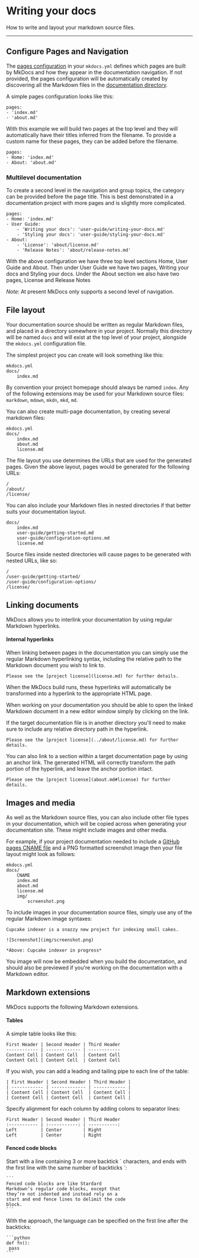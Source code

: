 # Writing your docs

How to write and layout your markdown source files.

---

## Configure Pages and Navigation

The [pages configuration](/user-guide/configuration/#pages) in your `mkdocs.yml` defines which pages are built by MkDocs and how they appear in the documentation navigation. If not provided, the pages configuration will be automatically created by discovering all the Markdown files in the [documentation directory](/user-guide/configuration/#docs_dir).

A simple pages configuration looks like this:

    pages:
    - 'index.md'
    - 'about.md'

With this example we will build two pages at the top level and they will automatically have their titles inferred from the filename. To provide a custom name for these pages, they can be added before the filename.

    pages:
    - Home: 'index.md'
    - About: 'about.md'

### Multilevel documentation

To create a second level in the navigation and group topics, the category can be provided before the page title. This is best demonstrated in a documentation project with more pages and is slightly more complicated.

    pages:
    - Home: 'index.md'
    - User Guide:
        - 'Writing your docs': 'user-guide/writing-your-docs.md'
        - 'Styling your docs': 'user-guide/styling-your-docs.md'
    - About:
        - 'License': 'about/license.md'
        - 'Release Notes': 'about/release-notes.md'

With the above configuration we have three top level sections Home, User Guide and About. Then under User Guide we have two pages, Writing your docs and Styling your docs. Under the About section we also have two pages, License and Release Notes

*Note:* At present MkDocs only supports a second level of navigation.


## File layout

Your documentation source should be written as regular Markdown files, and placed in a directory somewhere in your project.  Normally this directory will be named `docs` and will exist at the top level of your project, alongside the `mkdocs.yml` configuration file.

The simplest project you can create will look something like this:

    mkdocs.yml
    docs/
        index.md

By convention your project homepage should always be named `index`.  Any of the following extensions may be used for your Markdown source files: `markdown`, `mdown`, `mkdn`, `mkd`, `md`.

You can also create multi-page documentation, by creating several markdown files:

    mkdocs.yml
    docs/
        index.md
        about.md
        license.md

The file layout you use determines the URLs that are used for the generated pages.
Given the above layout, pages would be generated for the following URLs:

    /
    /about/
    /license/

You can also include your Markdown files in nested directories if that better suits your documentation layout.

    docs/
        index.md
        user-guide/getting-started.md
        user-guide/configuration-options.md
        license.md

Source files inside nested directories will cause pages to be generated with nested URLs, like so:

    /
    /user-guide/getting-started/
    /user-guide/configuration-options/
    /license/


## Linking documents

MkDocs allows you to interlink your documentation by using regular Markdown hyperlinks.

#### Internal hyperlinks

When linking between pages in the documentation you can simply use the regular Markdown hyperlinking syntax, including the relative path to the Markdown document you wish to link to.

    Please see the [project license](license.md) for further details.

When the MkDocs build runs, these hyperlinks will automatically be transformed into a hyperlink to the appropriate HTML page.

When working on your documentation you should be able to open the linked Markdown document in a new editor window simply by clicking on the link.

If the target documentation file is in another directory you'll need to make sure to include any relative directory path in the hyperlink.

    Please see the [project license](../about/license.md) for further details.

You can also link to a section within a target documentation page by using an anchor link.  The generated HTML will correctly transform the path portion of the hyperlink, and leave the anchor portion intact.

    Please see the [project license](about.md#license) for further details.

## Images and media

As well as the Markdown source files, you can also include other file types in your documentation, which will be copied across when generating your documentation site.  These might include images and other media.

For example, if your project documentation needed to include a [GitHub pages CNAME file](https://help.github.com/articles/setting-up-a-custom-domain-with-pages#setting-the-domain-in-your-repo) and a PNG formatted screenshot image then your file layout might look as follows:

    mkdocs.yml
    docs/
        CNAME
        index.md
        about.md
        license.md
        img/
            screenshot.png

To include images in your documentation source files, simply use any of the regular Markdown image syntaxes:

    Cupcake indexer is a snazzy new project for indexing small cakes.

    ![Screenshot](img/screenshot.png)

    *Above: Cupcake indexer in progress*

You image will now be embedded when you build the documentation, and should also be previewed if you're working on the documentation with a Markdown editor.

## Markdown extensions

MkDocs supports the following Markdown extensions.

#### Tables

A simple table looks like this:

```text
First Header | Second Header | Third Header
------------ | ------------- | ------------
Content Cell | Content Cell  | Content Cell
Content Cell | Content Cell  | Content Cell
```

If you wish, you can add a leading and tailing pipe to each line of the table:

```text
| First Header | Second Header | Third Header |
| ------------ | ------------- | ------------ |
| Content Cell | Content Cell  | Content Cell |
| Content Cell | Content Cell  | Content Cell |
```

Specify alignment for each column by adding colons to separator lines:

```text
First Header | Second Header | Third Header
:----------- | :-----------: | -----------:
Left         | Center        | Right
Left         | Center        | Right
```

#### Fenced code blocks

Start with a line containing 3 or more backtick \` characters, and ends with the first line with the same number of backticks \`:

    ```
    Fenced code blocks are like Stardard
    Markdown’s regular code blocks, except that
    they’re not indented and instead rely on a
    start and end fence lines to delimit the code
    block.
    ```

With the approach, the language can be specified on the first line after the backticks:

    ```python
    def fn():
     pass
    ```
